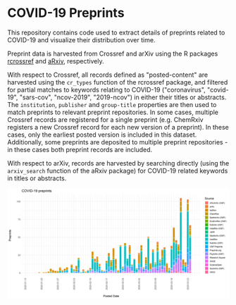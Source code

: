 # COVID-19 Preprints

This repository contains code used to extract details of preprints related to COVID-19 and visualize their distribution over time.

Preprint data is harvested from Crossref and arXiv using the R packages [rcrossref](https://github.com/ropensci/rcrossref) and [aRxiv](https://github.com/ropensci/aRxiv), respectively. 

With respect to Crossref, all records defined as "posted-content" are harvested using the `cr_types` function of the rcrossref package, and filtered for partial matches to keywords relating to COVID-19 ("coronavirus", "covid-19", "sars-cov", "ncov-2019", "2019-ncov") in either their titles or abstracts. The `institution`, `publisher` and `group-title` properties are then used to match preprints to relevant preprint repositories. In some cases, multiple Crossref records are registered for a single preprint (e.g. ChemRxiv registers a new Crossref record for each new version of a preprint). In these cases, only the earliest posted version is included in this dataset. Additionally, some preprints are deposited to multiple preprint repositories - in these cases both preprint records are included.

With respect to arXiv, records are harvested by searching directly (using the `arxiv_search` function of the aRxiv package) for COVID-19 related keywords in titles or abstracts.

![COVID-19 preprints](outputs/figures/covid19_preprints.png)

